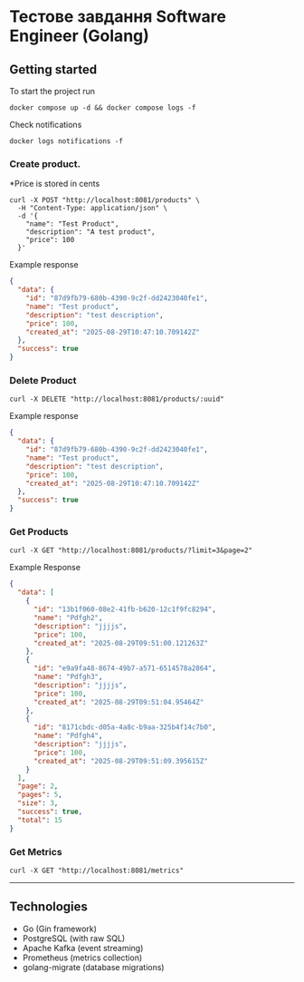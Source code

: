 # Тестове завдання Software Engineer (Golang)

## Getting started

To start the project run

```
docker compose up -d && docker compose logs -f
```

Check notifications

```
docker logs notifications -f
```

### Create product.

\*Price is stored in cents

```
curl -X POST "http://localhost:8081/products" \
  -H "Content-Type: application/json" \
  -d '{
    "name": "Test Product",
    "description": "A test product",
    "price": 100
  }'
```

Example response

```json
{
  "data": {
    "id": "87d9fb79-680b-4390-9c2f-dd2423040fe1",
    "name": "Test product",
    "description": "test description",
    "price": 100,
    "created_at": "2025-08-29T10:47:10.709142Z"
  },
  "success": true
}
```

### Delete Product

```
curl -X DELETE "http://localhost:8081/products/:uuid"
```

Example response

```json
{
  "data": {
    "id": "87d9fb79-680b-4390-9c2f-dd2423040fe1",
    "name": "Test product",
    "description": "test description",
    "price": 100,
    "created_at": "2025-08-29T10:47:10.709142Z"
  },
  "success": true
}
```

### Get Products

```
curl -X GET "http://localhost:8081/products/?limit=3&page=2"
```

Example Response

```json
{
  "data": [
    {
      "id": "13b1f060-08e2-41fb-b620-12c1f9fc8294",
      "name": "Pdfgh2",
      "description": "jjjjs",
      "price": 100,
      "created_at": "2025-08-29T09:51:00.121263Z"
    },
    {
      "id": "e9a9fa48-8674-49b7-a571-6514578a2864",
      "name": "Pdfgh3",
      "description": "jjjjs",
      "price": 100,
      "created_at": "2025-08-29T09:51:04.95464Z"
    },
    {
      "id": "8171cbdc-d05a-4a8c-b9aa-325b4f14c7b0",
      "name": "Pdfgh4",
      "description": "jjjjs",
      "price": 100,
      "created_at": "2025-08-29T09:51:09.395615Z"
    }
  ],
  "page": 2,
  "pages": 5,
  "size": 3,
  "success": true,
  "total": 15
}
```

### Get Metrics

```
curl -X GET "http://localhost:8081/metrics"
```

---

## Technologies

- Go (Gin framework)
- PostgreSQL (with raw SQL)
- Apache Kafka (event streaming)
- Prometheus (metrics collection)
- golang-migrate (database migrations)
